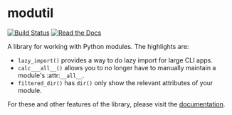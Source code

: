 # modutil

[![Build Status](https://travis-ci.org/brettcannon/modutil.svg?branch=master)](https://travis-ci.org/brettcannon/modutil)
[![Read the Docs](https://img.shields.io/readthedocs/modutil.svg)](https://modutil.readthedocs.io/)

A library for working with Python modules. The highlights are:

* ``lazy_import()`` provides a way to do lazy import for large CLI apps.
* ``calc___all__()`` allows you to no longer have to manually maintain a
  module's :attr:`__all__`.
* ``filtered_dir()`` has ``dir()`` only show the relevant attributes of your
  module.

For these and other features of the library, please visit the
[documentation](https://modutil.readthedocs.io/).
